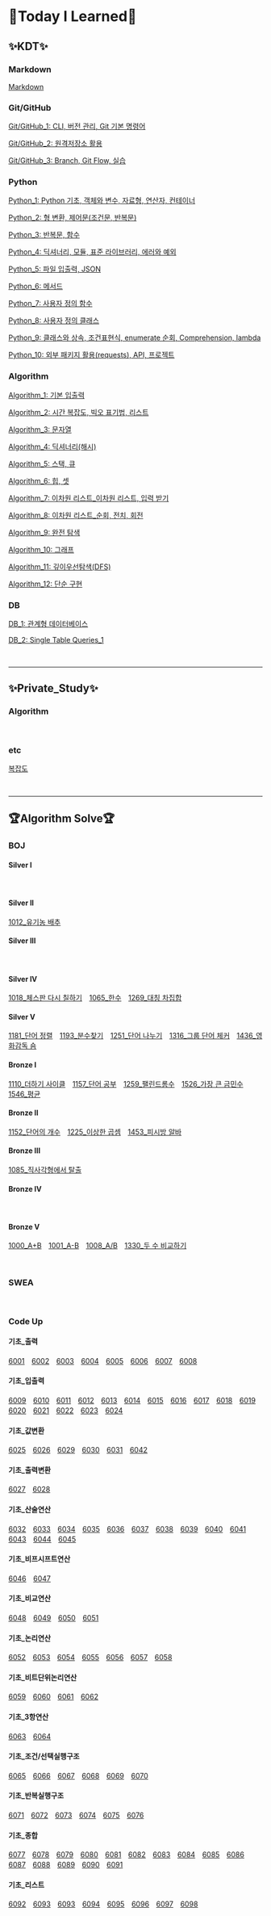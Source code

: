 # :book:Today I Learned:book:

## :sparkles:KDT:sparkles:

### **Markdown**
[Markdown](https://github.com/JiSuMun/TIL/blob/master/KDT_Multicampus/W01/221227_1.md)
<br/>

### **Git/GitHub**
[Git/GitHub_1: CLI, 버전 관리, Git 기본 명령어](https://github.com/JiSuMun/TIL/blob/master/KDT_Multicampus/W01/221227_2.md)

[Git/GitHub_2: 원격저장소 활용](https://github.com/JiSuMun/TIL/blob/master/KDT_Multicampus/W01/221228.md)

[Git/GitHub_3: Branch, Git Flow, 실습](https://github.com/JiSuMun/TIL/blob/master/KDT_Multicampus/W01/221229.md)
<br/>

### **Python**
[Python_1: Python 기초, 객체와 변수, 자료형, 연산자, 컨테이너](https://github.com/JiSuMun/TIL/blob/master/KDT_Multicampus/W02/230102.md)

[Python_2: 형 변환, 제어문(조건문, 반복문)](https://github.com/JiSuMun/TIL/blob/master/KDT_Multicampus/W02/230103.md)

[Python_3: 반복문, 함수](https://github.com/JiSuMun/TIL/blob/master/KDT_Multicampus/W02/230104.md)

[Python_4: 딕셔너리, 모듈, 표준 라이브러리, 에러와 예외](https://github.com/JiSuMun/TIL/blob/master/KDT_Multicampus/W02/230105.md)

[Python_5: 파일 입출력, JSON](https://github.com/JiSuMun/TIL/blob/master/KDT_Multicampus/W02/230106.md)

[Python_6: 메서드](https://github.com/JiSuMun/TIL/blob/master/KDT_Multicampus/W03/230109.md)

[Python_7: 사용자 정의 함수](https://github.com/JiSuMun/TIL/blob/master/KDT_Multicampus/W03/230110.md)

[Python_8: 사용자 정의 클래스](https://github.com/JiSuMun/TIL/blob/master/KDT_Multicampus/W03/230111.md)

[Python_9: 클래스와 상속, 조건표현식, enumerate 순회, Comprehension, lambda](https://github.com/JiSuMun/TIL/blob/master/KDT_Multicampus/W03/230112.md)

[Python_10: 외부 패키지 활용(requests), API, 프로젝트](https://github.com/JiSuMun/TIL/blob/master/KDT_Multicampus/W03/230113.md)
<br/>

### **Algorithm**
[Algorithm_1: 기본 입출력](https://github.com/JiSuMun/TIL/blob/master/KDT_Multicampus/W04/230116.md)

[Algorithm_2: 시간 복잡도, 빅오 표기법, 리스트](https://github.com/JiSuMun/TIL/blob/master/KDT_Multicampus/W04/230117.md)

[Algorithm_3: 문자열](https://github.com/JiSuMun/TIL/blob/master/KDT_Multicampus/W04/230118.md)

[Algorithm_4: 딕셔너리(해시)](https://github.com/JiSuMun/TIL/blob/master/KDT_Multicampus/W04/230119.md)

[Algorithm_5: 스택, 큐](https://github.com/JiSuMun/TIL/blob/master/KDT_Multicampus/W05/230126.md)

[Algorithm_6: 힙, 셋](https://github.com/JiSuMun/TIL/blob/master/KDT_Multicampus/W05/230127.md)

[Algorithm_7: 이차원 리스트_이차원 리스트, 입력 받기](https://github.com/JiSuMun/TIL/blob/master/KDT_Multicampus/W06/230130.md)

[Algorithm_8: 이차원 리스트_순회, 전치, 회전](https://github.com/JiSuMun/TIL/blob/master/KDT_Multicampus/W06/230131.md)

[Algorithm_9: 완전 탐색](https://github.com/JiSuMun/TIL/blob/master/KDT_Multicampus/W06/230201.md)

[Algorithm_10: 그래프](https://github.com/JiSuMun/TIL/blob/master/KDT_Multicampus/W06/230202.md)

[Algorithm_11: 깊이우선탐색(DFS)](https://github.com/JiSuMun/TIL/blob/master/KDT_Multicampus/W07/230206.md)

[Algorithm_12: 단순 구현](https://github.com/JiSuMun/TIL/blob/master/KDT_Multicampus/W07/230207.md)
<br/>

### **DB**
[DB_1: 관계형 데이터베이스](https://github.com/JiSuMun/TIL/blob/master/KDT_Multicampus/W07/230208.md)

[DB_2: Single Table Queries_1](https://github.com/JiSuMun/TIL/blob/master/KDT_Multicampus/W07/230209.md)

<br/>

---

## :sparkles:Private_Study:sparkles:

### **Algorithm**


<br/>

### **etc**
[복잡도](https://github.com/JiSuMun/TIL/blob/master/Private_Study/Complexity.md)

<br/>

---

## :trophy:Algorithm Solve:trophy:

### **BOJ**

#### Silver I
[]()　[]()

#### Silver II
[1012_유기농 배추](https://github.com/JiSuMun/TIL/blob/master/BOJ/Silver_II/1012.py)　[]()　[]()

#### Silver III
[]()　[]()

#### Silver IV
[1018_체스판 다시 칠하기](https://github.com/JiSuMun/TIL/blob/master/BOJ/Silver_IV/1018.py)　[1065_한수](https://github.com/JiSuMun/TIL/blob/master/BOJ/Silver_IV/1065.py)　[1269_대칭 차집합](https://github.com/JiSuMun/TIL/blob/master/BOJ/Silver_IV/1269.py)　[]()　[]()

#### Silver V
[1181_단어 정렬](https://github.com/JiSuMun/TIL/blob/master/BOJ/Silver_V/1181.py)　[1193_분수찾기](https://github.com/JiSuMun/TIL/blob/master/BOJ/Silver_V/1193.py)　[1251_단어 나누기](https://github.com/JiSuMun/TIL/blob/master/BOJ/Silver_V/1251.py)　[1316_그룹 단어 체커](https://github.com/JiSuMun/TIL/blob/master/BOJ/Silver_V/1316.py)　[1436_영화감독 숌](https://github.com/JiSuMun/TIL/blob/master/BOJ/Silver_V/1436.py)　[]()　[]()

#### Bronze I
[1110_더하기 사이클](https://github.com/JiSuMun/TIL/blob/master/BOJ/Bronze_I/1110.py)　[1157_단어 공부](https://github.com/JiSuMun/TIL/blob/master/BOJ/Bronze_I/1157.py)　[1259_팰린드롬수](https://github.com/JiSuMun/TIL/blob/master/BOJ/Bronze_I/1259.py)　[1526_가장 큰 금민수](https://github.com/JiSuMun/TIL/blob/master/BOJ/Bronze_I/1526.py)　[1546_평균](https://github.com/JiSuMun/TIL/blob/master/BOJ/Bronze_I/1546.py)　[]()　[]()

#### Bronze II
[1152_단어의 개수](https://github.com/JiSuMun/TIL/blob/master/BOJ/Bronze_II/1152.py)　[1225_이상한 곱셈](https://github.com/JiSuMun/TIL/blob/master/BOJ/Bronze_II/1225.py)　[1453_피시방 알바](https://github.com/JiSuMun/TIL/blob/master/BOJ/Bronze_II/1453.py)　[]()　[]()

#### Bronze III
[1085_직사각형에서 탈출](https://github.com/JiSuMun/TIL/blob/master/BOJ/Bronze_III/1085.py)　[]()　[]()

#### Bronze IV
[]()　[]()

#### Bronze V
[1000_A+B](https://github.com/JiSuMun/TIL/blob/master/BOJ/Bronze_V/1000.py)　[1001_A-B](https://github.com/JiSuMun/TIL/blob/master/BOJ/Bronze_V/1001.py)　[1008_A/B](https://github.com/JiSuMun/TIL/blob/master/BOJ/Bronze_V/1008.py)　[1330_두 수 비교하기](https://github.com/JiSuMun/TIL/blob/master/BOJ/Bronze_V/1330.py)　[]()

<br/>

### **SWEA**

<br/>

### **Code Up**

#### 기초_출력
[6001](https://github.com/JiSuMun/TIL/blob/master/CodeUp/Basic_Output/6001.py)　[6002](https://github.com/JiSuMun/TIL/blob/master/CodeUp/Basic_Output/6002.py)　[6003](https://github.com/JiSuMun/TIL/blob/master/CodeUp/Basic_Output/6003.py)　[6004](https://github.com/JiSuMun/TIL/blob/master/CodeUp/Basic_Output/6004.py)　[6005](https://github.com/JiSuMun/TIL/blob/master/CodeUp/Basic_Output/6005.py)　[6006](https://github.com/JiSuMun/TIL/blob/master/CodeUp/Basic_Output/6006.py)　[6007](https://github.com/JiSuMun/TIL/blob/master/CodeUp/Basic_Output/6007.py)　[6008](https://github.com/JiSuMun/TIL/blob/master/CodeUp/Basic_Output/6008.py)

#### 기초_입출력
[6009](https://github.com/JiSuMun/TIL/blob/master/CodeUp/Basic_IO/6009.py)　[6010](https://github.com/JiSuMun/TIL/blob/master/CodeUp/Basic_IO/6010.py)　[6011](https://github.com/JiSuMun/TIL/blob/master/CodeUp/Basic_IO/6011.py)　[6012](https://github.com/JiSuMun/TIL/blob/master/CodeUp/Basic_IO/6012.py)　[6013](https://github.com/JiSuMun/TIL/blob/master/CodeUp/Basic_IO/6013.py)　[6014](https://github.com/JiSuMun/TIL/blob/master/CodeUp/Basic_IO/6014.py)　[6015](https://github.com/JiSuMun/TIL/blob/master/CodeUp/Basic_IO/6015.py)　[6016](https://github.com/JiSuMun/TIL/blob/master/CodeUp/Basic_IO/6016.py)　[6017](https://github.com/JiSuMun/TIL/blob/master/CodeUp/Basic_IO/6017.py)　[6018](https://github.com/JiSuMun/TIL/blob/master/CodeUp/Basic_IO/6018.py)　[6019](https://github.com/JiSuMun/TIL/blob/master/CodeUp/Basic_IO/6019.py)　[6020](https://github.com/JiSuMun/TIL/blob/master/CodeUp/Basic_IO/6020.py)　[6021](https://github.com/JiSuMun/TIL/blob/master/CodeUp/Basic_IO/6021.py)　[6022](https://github.com/JiSuMun/TIL/blob/master/CodeUp/Basic_IO/6022.py)　[6023](https://github.com/JiSuMun/TIL/blob/master/CodeUp/Basic_IO/6023.py)　[6024](https://github.com/JiSuMun/TIL/blob/master/CodeUp/Basic_IO/6024.py)

#### 기초_값변환
[6025](https://github.com/JiSuMun/TIL/blob/master/CodeUp/Basic_ValueConversion/6025.py)　[6026](https://github.com/JiSuMun/TIL/blob/master/CodeUp/Basic_ValueConversion/6026.py)　[6029](https://github.com/JiSuMun/TIL/blob/master/CodeUp/Basic_ValueConversion/6029.py)　[6030](https://github.com/JiSuMun/TIL/blob/master/CodeUp/Basic_ValueConversion/6030.py)　[6031](https://github.com/JiSuMun/TIL/blob/master/CodeUp/Basic_ValueConversion/6031.py)　[6042]()

#### 기초_출력변환
[6027](https://github.com/JiSuMun/TIL/blob/master/CodeUp/Basic_OutputConversion/6027.py)　[6028](https://github.com/JiSuMun/TIL/blob/master/CodeUp/Basic_OutputConversion/6028.py)

#### 기초_산술연산
[6032](https://github.com/JiSuMun/TIL/blob/master/CodeUp/Basic_ArithmeticOperation/6032.py)　[6033](https://github.com/JiSuMun/TIL/blob/master/CodeUp/Basic_ArithmeticOperation/6033.py)　[6034](https://github.com/JiSuMun/TIL/blob/master/CodeUp/Basic_ArithmeticOperation/6034.py)　[6035](https://github.com/JiSuMun/TIL/blob/master/CodeUp/Basic_ArithmeticOperation/6035.py)　[6036](https://github.com/JiSuMun/TIL/blob/master/CodeUp/Basic_ArithmeticOperation/6036.py)　[6037](https://github.com/JiSuMun/TIL/blob/master/CodeUp/Basic_ArithmeticOperation/6037.py)　[6038](https://github.com/JiSuMun/TIL/blob/master/CodeUp/Basic_ArithmeticOperation/6038.py)　[6039](https://github.com/JiSuMun/TIL/blob/master/CodeUp/Basic_ArithmeticOperation/6039.py)　[6040](https://github.com/JiSuMun/TIL/blob/master/CodeUp/Basic_ArithmeticOperation/6040.py)　[6041]()　[6043]()　[6044]()　[6045]()

#### 기초_비프시프트연산
[6046]()　[6047]()

#### 기초_비교연산
[6048]()　[6049]()　[6050]()　[6051]()

#### 기초_논리연산
[6052]()　[6053]()　[6054]()　[6055]()　[6056]()　[6057]()　[6058]()

#### 기초_비트단위논리연산
[6059]()　[6060]()　[6061]()　[6062]()

#### 기초_3항연산
[6063]()　[6064]()

#### 기초_조건/선택실행구조
[6065]()　[6066]()　[6067]()　[6068]()　[6069]()　[6070]()

#### 기초_반복실행구조
[6071]()　[6072]()　[6073]()　[6074]()　[6075]()　[6076]()

#### 기초_종합
[6077]()　[6078]()　[6079]()　[6080]()　[6081]()　[6082]()　[6083]()　[6084]()　[6085]()　[6086]()　[6087]()　[6088]()　[6089]()　[6090]()　[6091]()

#### 기초_리스트
[6092]()　[6093]()　[6093]()　[6094]()　[6095]()　[6096]()　[6097]()　[6098]()